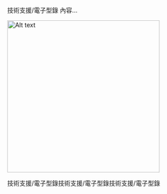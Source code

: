 技術支援/電子型錄 內容...

<img src="../static/images/about/example2.jpg" alt="Alt text" width="350" />

技術支援/電子型錄技術支援/電子型錄技術支援/電子型錄
